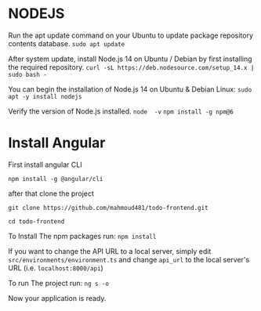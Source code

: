 # NODEJS


Run the apt update command on your Ubuntu to update package repository contents database.
	```sudo apt update```

After system update, install Node.js 14 on Ubuntu / Debian by first installing the required repository.
```curl -sL https://deb.nodesource.com/setup_14.x | sudo bash -```


You can begin the installation of Node.js 14 on Ubuntu & Debian Linux:
```sudo apt -y install nodejs```

Verify the version of Node.js installed.
```node  -v```
```npm install -g npm@6```

# Install Angular
First  install  angular CLI

```npm install -g @angular/cli```

after that clone the project 

```git clone https://github.com/mahmoud481/todo-frontend.git```

```cd todo-frontend```

To Install The npm packages run:
```npm install```

If you want to change the API URL to a local server, simply edit `src/environments/environment.ts` and change `api_url` to the local server's URL (i.e. `localhost:8000/api`)

To run The project run:
```ng s -o```

Now your application is ready.
